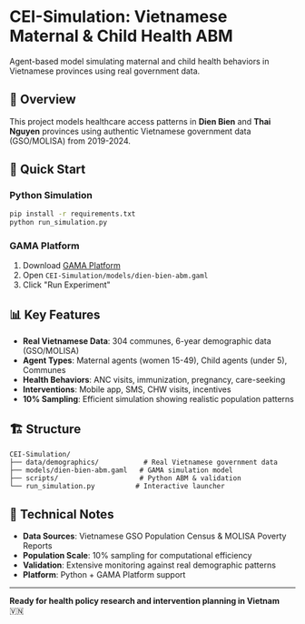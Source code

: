 # CEI-Simulation: Vietnamese Maternal & Child Health ABM

Agent-based model simulating maternal and child health behaviors in Vietnamese provinces using real government data.

## 🎯 Overview

This project models healthcare access patterns in **Dien Bien** and **Thai Nguyen** provinces using authentic Vietnamese government data (GSO/MOLISA) from 2019-2024.

## 🚀 Quick Start

### Python Simulation
```bash
pip install -r requirements.txt
python run_simulation.py
```

### GAMA Platform
1. Download [GAMA Platform](https://gama-platform.org/download)
2. Open `CEI-Simulation/models/dien-bien-abm.gaml`
3. Click "Run Experiment"

## 📊 Key Features

- **Real Vietnamese Data**: 304 communes, 6-year demographic data (GSO/MOLISA)
- **Agent Types**: Maternal agents (women 15-49), Child agents (under 5), Communes
- **Health Behaviors**: ANC visits, immunization, pregnancy, care-seeking
- **Interventions**: Mobile app, SMS, CHW visits, incentives
- **10% Sampling**: Efficient simulation showing realistic population patterns

## 🏗️ Structure

```
CEI-Simulation/
├── data/demographics/           # Real Vietnamese government data
├── models/dien-bien-abm.gaml   # GAMA simulation model  
├── scripts/                    # Python ABM & validation
└── run_simulation.py          # Interactive launcher
```

## 🔧 Technical Notes

- **Data Sources**: Vietnamese GSO Population Census & MOLISA Poverty Reports
- **Population Scale**: 10% sampling for computational efficiency
- **Validation**: Extensive monitoring against real demographic patterns
- **Platform**: Python + GAMA Platform support

---

**Ready for health policy research and intervention planning in Vietnam** 🇻🇳

